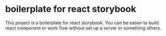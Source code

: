 # boilerplate for react storybook
This project is a boilerplate for react storybook. You can be easier to build react component or work flow without set up a server or something others.
